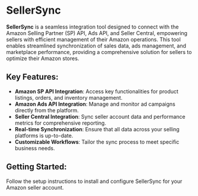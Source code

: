 # SellerSync

**SellerSync** is a seamless integration tool designed to connect with the Amazon Selling Partner (SP) API, Ads API, and Seller Central, empowering sellers with efficient management of their Amazon operations. This tool enables streamlined synchronization of sales data, ads management, and marketplace performance, providing a comprehensive solution for sellers to optimize their Amazon stores.

## Key Features:
- **Amazon SP API Integration**: Access key functionalities for product listings, orders, and inventory management.
- **Amazon Ads API Integration**: Manage and monitor ad campaigns directly from the platform.
- **Seller Central Integration**: Sync seller account data and performance metrics for comprehensive reporting.
- **Real-time Synchronization**: Ensure that all data across your selling platforms is up-to-date.
- **Customizable Workflows**: Tailor the sync process to meet specific business needs.

## Getting Started:
Follow the setup instructions to install and configure SellerSync for your Amazon seller account.
